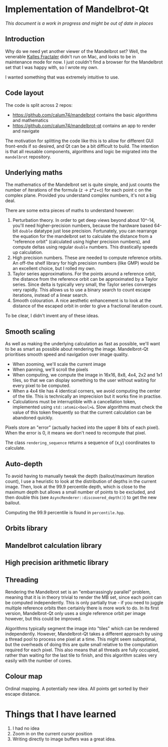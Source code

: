 # Implementation of Mandelbrot-Qt

*This document is a work in progress and might be out of date in places*

## Introduction

Why do we need yet another viewer of the Mandelbrot set? Well, the venerable [Kalles Fractaler](https://fraktaler.mathr.co.uk/) didn't run on Mac, and looks to be in maintenance mode for now. I just couldn't find a browser for the Mandelbrot set that I was happy with, so I wrote my own.

I wanted something that was extremely intuitive to use.

## Code layout

The code is split across 2 repos: 

- https://github.com/calum74/mandelbrot contains the basic algorithms and mathematics
- https://github.com/calum74/mandelbrot-qt contains an app to render and navigate

The motivation for splitting the code like this is to allow for different GUI front-ends if so desired, and Qt can be a bit difficult to build. The intention is that all reusable components, algorithms and logic be migrated into the `mandelbrot` repository.

## Underlying maths

The mathematics of the Mandelbrot set is quite simple, and just counts the number of iterations of the formula (z -> z*z+c) for each point c on the complex plane. Provided you understand complex numbers, it's not a big deal.

There are some extra pieces of maths to understand however:

1. Perturbation theory. In order to get deep views beyond about 10^-14, you'll need higher-precision numbers, because the hardware based 64-bit `double` datatype just lose precision. Fortunately, you can rearrange the equation for the mandelbrot set to calculate the distance from a "reference orbit" (calculated using higher precision numbers), and compute deltas using regular `double` numbers. This drastically speeds up calculation.
2. High precision numbers. These are needed to compute reference orbits. An off-the shelf library for high precision numbers (like GMP) would be an excellent choice, but I rolled my own.
3. Taylor series approximations. For the points around a reference orbit, the distance from the reference orbit can be approximated by a Taylor series. Since delta is typically very small, the Taylor series converges very rapidly. This allows us to use a binary search to count escape iterations, instead of a linear search.
4. Smooth colouration. A nice aesthetic enhancement is to look at the distance of the escaped orbit in order to give a fractional iteration count.

To be clear, I didn't invent any of these ideas.

## Smooth scaling

As well as making the underlying calculation as fast as possible, we'll want to be as smart as possible about rendering the image. Mandelbrot-Qt prioritises smooth speed and navigation over image quality.

- When zooming, we'll scale the current image
- When panning, we'll scroll the pixels
- When computing, we compute the image in 16x16, 8x8, 4x4, 2x2 and 1x1 tiles, so that we can display something to the user without waiting for every pixel to be computed.
- When a 4x4 tile has 4 identical corners, we avoid computing the center of the tile. This is technically an imprecision but it works fine in practise.
- Calculations must be interruptible with a cancellation token, implemented using `std::atomic<bool>&`. Slow algorithms must check the value of this token frequently so that the current calculation can be abandoned quickly.

Pixels store an "error" (actually hacked into the upper 8 bits of each pixel). When the error is 0, it means we don't need to recompute that pixel.

The class `rendering_sequence` returns a sequence of (x,y) coordinates to calculate.

## Auto-depth

To avoid having to manually tweak the depth (bailout/maximum iteration count), I use a heuristic to look at the distribution of depths in the current image.
Then, look at the 99.9 percentile depth, which is close to the maximum depth but allows a small number of points to be excluded, and then double this (see `AsyncRenderer::discovered_depth()`) to get the new bailout.

Computing the 99.9 percentile is found in `percentile.hpp`.

## Orbits library

## Mandelbrot calculation library

## High precision arithmetic library

## Threading

Rendering the Mandelbrot set is an "embarrassingly parallel" problem, meaning that it is in theory trivial to render the MB set, since each point can be computed independently. This is only partially true - if you need to juggle multiple reference orbits then certainly there is more work to do. In its first version, Mandelbrot-Qt only uses a single reference orbit per image however, but this could be improved.

Algorithms typically segment the image into "tiles" which can be rendered independently. However, Mandelbrot-Qt takes a different approach by using a thread pool to process one pixel at a time. This might seem suboptimal, but the overheads of doing this are quite small relative to the computation required for each pixel. This also means that all threads are fully occupied, rather than waiting for the last tile to finish, and this algorithm scales very easily with the number of cores.

## Colour map

Ordinal mapping. A potentially new idea. All points get sorted by their escape distance.

# Things that I have learned

1. I had no idea
2. Zoom in on the current cursor position
3. Writing directly to image buffers was a great idea.
